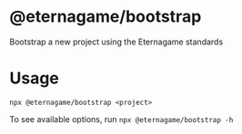 # @eternagame/bootstrap

Bootstrap a new project using the Eternagame standards

# Usage

`npx @eternagame/bootstrap <project>`

To see available options, run `npx @eternagame/bootstrap -h`
